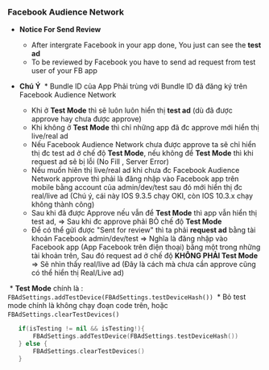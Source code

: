 ### Facebook Audience Network

* **Notice For Send Review**
  * After intergrate Facebook in your app done, You just can see the **test ad**
  * To be reviewed by Facebook you have to send ad request from test user of your FB app
  
* **Chú Ý**
  * Bundle ID của App Phải trùng với Bundle ID đã đăng ký trên Facebook Audience Network
  * Khi ở **Test Mode** thì sẽ luôn luôn hiển thị **test ad**  (dù đã được approve hay chưa được approve)
  * Khi không ở **Test Mode** thì chỉ những app đã đc approve mới hiển thị live/real ad
  * Nếu Facebook Audience Network chưa được approve ta sẽ chỉ hiển thị đc test ad ở chế độ **Test Mode**, nếu không để **Test Mode** thì khi request ad sẽ bị lỗi (No Fill , Server Error)
  * Nếu muốn hiên thị live/real ad khi chưa đc Facebook Audience Network approve thì phải là đăng nhập vào Facebook app trên mobile bằng account của admin/dev/test sau đó mới hiển thị đc real/live ad (Chú ý, cái này IOS 9.3.5 chạy OKI, còn IOS 10.3.x chạy không thành công)
  * Sau khi đã được Approve nếu vẫn để **Test Mode** thì app vẫn hiển thị test ad, => Sau khi đc approve phải BỎ chế độ **Test Mode**
  * Để có thể gửi được "Sent for review" thì ta phải **request ad** bằng tài khoản Facebook admin/dev/test => Nghĩa là đăng nhập vào Facebook app (App Facebook trên điện thoại) bằng một trong những tài khoản trên, Sau đó request ad ở chế độ **KHÔNG PHẢI Test Mode** => Sẽ nhìn thấy real/live ad (Đây là cách mà chưa cần approve cũng có thể hiển thị Real/Live ad)
  
  * **Test Mode** chính là : `FBAdSettings.addTestDevice(FBAdSettings.testDeviceHash())`
  * Bỏ test mode chính là không chạy đoạn code trên, hoặc `FBAdSettings.clearTestDevices()`
  
  ```swift
     if(isTesting != nil && isTesting!){
         FBAdSettings.addTestDevice(FBAdSettings.testDeviceHash())
     } else {
         FBAdSettings.clearTestDevices()
     }
  ```
